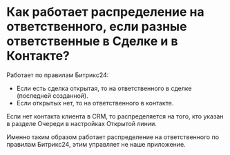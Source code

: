 # Как работает распределение на ответственного, если разные ответственные в Сделке и в Контакте?

Работает по правилам Битрикс24:

* Если есть сделка открытая, то на ответственного в сделке (последней созданной).&#x20;
* Если открытых нет, то на ответственного в контакте.

Если нет контакта клиента в CRM, то распределяется на того, кто указан в разделе Очереди в настройках Открытой линии.

Именно таким образом работает распределение на ответственного по правилам Битрикс24, этим управляет не наше приложение.
